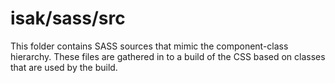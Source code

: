 # isak/sass/src

This folder contains SASS sources that mimic the component-class hierarchy. These files
are gathered in to a build of the CSS based on classes that are used by the build.
